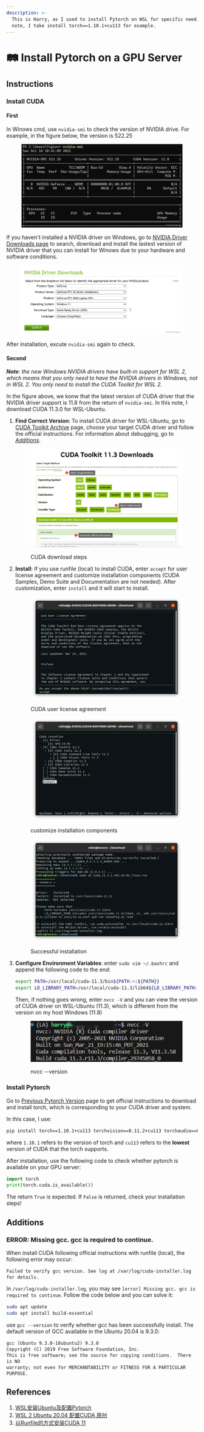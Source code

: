 ```yaml
---
description: >-
  This is Harry, as I used to install Pytorch on WSL for specific need, in this
  note, I take install torch==1.10.1+cu113 for example.
---
```


# 🛤️ Install Pytorch on a GPU Server

## Instructions

### Install CUDA

#### First

In Winows cmd, use `nvidia-smi` to check the version of NVIDIA drive. For example, in the figure below, the version is 522.25

<figure><img src="../.gitbook/assets/nvidia-smi.png" alt=""><figcaption></figcaption></figure>

If you haven't installed a NVIDIA driver on Windows, go to [NVIDIA Driver Downloads page](https://www.nvidia.cn/Download/index.aspx) to search, download and install the lastest version of NVIDIA driver that you can install for Winows due to your hardware and software conditions.&#x20;

<figure><img src="../.gitbook/assets/nvidia driver download.png" alt=""><figcaption></figcaption></figure>

After installation, excute `nvidia-smi` again to check.

#### Second

_**Note**: the new Windows NVIDIA drivers have built-in support for WSL 2, which means that you only need to have the NVIDIA drivers in Windows, not in WSL 2. You only need to install the CUDA Toolkit for WSL 2._

In the figure above, we konw that the latest version of CUDA driver that the NVIDIA driver support is 11.8 from the return of `nvidia-smi`. In this note, I download CUDA 11.3.0 for WSL-Ubuntu.

1.  **Find Correct Version**: To install CUDA driver for WSL-Ubuntu, go to [CUDA Toolkit Archive](https://developer.nvidia.com/cuda-toolkit-archive) page, choose your target CUDA driver and follow the official instructions. For information about debugging, go to [_Additions_](install-pytorch-on-a-gpu-server.md#additions).

    <figure><img src="../.gitbook/assets/download CUDA.png" alt=""><figcaption><p>CUDA download steps</p></figcaption></figure>
2.  **Install**: If you use runfile (local) to install CUDA, enter `accept` for user license agreement and customize installation components (CUDA Samples, Demo Suite and Documentation are not needed). After customization, enter `install` and it will start to install.

    <figure><img src="../.gitbook/assets/CUDA user license agreement.png" alt=""><figcaption><p>CUDA user license agreement</p></figcaption></figure>

    <figure><img src="../.gitbook/assets/customize installation components.png" alt=""><figcaption><p>customize installation components</p></figcaption></figure>

    <figure><img src="../.gitbook/assets/CUDA Successful installation.png" alt=""><figcaption><p>Successful installation</p></figcaption></figure>
3.  **Configure Environment Variables**: enter `sudo vim ~/.bashrc` and append the following code to the end:

    ```bash
    export PATH=/usr/local/cuda-11.3/bin${PATH:+:${PATH}}
    export LD_LIBRARY_PATH=/usr/local/cuda-11.3/lib64${LD_LIBRARY_PATH:+:${LD_LIBRARY_PATH}}
    ```



    Then, if nothing goes wrong, enter `nvcc -V` and you can view the version of CUDA driver on WSL-Ubuntu (11.3), which is different from the version on my host Windows (11.8)

    <figure><img src="../.gitbook/assets/nvcc -V.png" alt=""><figcaption><p>nvcc --version</p></figcaption></figure>

### Install Pytorch

Go to [Previous Pytorch Version](https://pytorch.org/get-started/previous-versions/) page to get official instructions to download and install torch, which is corresponding to your CUDA driver and system.

In this case, I use:

```bash
pip install torch==1.10.1+cu113 torchvision==0.11.2+cu113 torchaudio==0.10.1 -f https://download.pytorch.org/whl/cu113/torch_stable.html
```

where `1.10.1` refers to the version of torch and `cu113` refers to the **lowest** version of CUDA that the torch supports.

After installation, use the following code to check whether pytorch is available on your GPU server:

```python
import torch
print(torch.cuda.is_available())
```

The return `True` is expected. If `False` is returned, check your installation steps!

## Additions

### ERROR: Missing gcc. gcc is required to continue.

When install CUDA following official instructions with runfile (local), the following error may occur:

```
Failed to verify gcc version. See log at /var/log/cuda-installer.log for details.
```

In `/var/log/cuda-installer.log`, you may see `[error] Missing gcc. gcc is required to continue`. Follow the code below and you can solve it:

```bash
sudo apt update
sudo apt install build-essential
```

use `gcc --version` to verify whether gcc has been successfully install. The default version of GCC available in the Ubuntu 20.04 is 9.3.0:&#x20;

```
gcc (Ubuntu 9.3.0-10ubuntu2) 9.3.0
Copyright (C) 2019 Free Software Foundation, Inc.
This is free software; see the source for copying conditions.  There is NO
warranty; not even for MERCHANTABILITY or FITNESS FOR A PARTICULAR PURPOSE.
```

## References

1. [WSL安装Ubuntu及配置Pytorch](https://blog.csdn.net/LeMonMannnn/article/details/130987243)
2. [WSL 2 Ubuntu 20.04 配置CUDA 原创](https://blog.csdn.net/Yiang0/article/details/127349203)
3. [以Runfile的方式安装CUDA 11](https://yinguobing.com/install-cuda11-with-runfile/)
